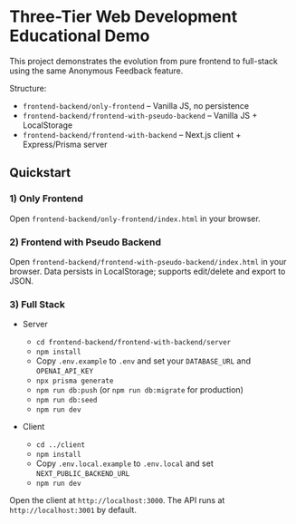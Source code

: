 # Three-Tier Web Development Educational Demo

This project demonstrates the evolution from pure frontend to full-stack using the same Anonymous Feedback feature.

Structure:
- `frontend-backend/only-frontend` – Vanilla JS, no persistence
- `frontend-backend/frontend-with-pseudo-backend` – Vanilla JS + LocalStorage
- `frontend-backend/frontend-with-backend` – Next.js client + Express/Prisma server

## Quickstart

### 1) Only Frontend
Open `frontend-backend/only-frontend/index.html` in your browser.

### 2) Frontend with Pseudo Backend
Open `frontend-backend/frontend-with-pseudo-backend/index.html` in your browser. Data persists in LocalStorage; supports edit/delete and export to JSON.

### 3) Full Stack

- Server
  - `cd frontend-backend/frontend-with-backend/server`
  - `npm install`
  - Copy `.env.example` to `.env` and set your `DATABASE_URL` and `OPENAI_API_KEY`
  - `npx prisma generate`
  - `npm run db:push` (or `npm run db:migrate` for production)
  - `npm run db:seed`
  - `npm run dev`

- Client
  - `cd ../client`
  - `npm install`
  - Copy `.env.local.example` to `.env.local` and set `NEXT_PUBLIC_BACKEND_URL`
  - `npm run dev`

Open the client at `http://localhost:3000`. The API runs at `http://localhost:3001` by default. 